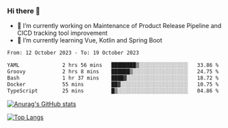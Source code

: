### Hi there 👋

- 🔭 I’m currently working on Maintenance of Product Release Pipeline and CICD tracking tool improvement
- 🌱 I’m currently learning Vue, Kotlin and Spring Boot

<!--START_SECTION:waka-->

```txt
From: 12 October 2023 - To: 19 October 2023

YAML              2 hrs 56 mins   ████████▒░░░░░░░░░░░░░░░░   33.86 %
Groovy            2 hrs 8 mins    ██████▒░░░░░░░░░░░░░░░░░░   24.75 %
Bash              1 hr 37 mins    ████▓░░░░░░░░░░░░░░░░░░░░   18.72 %
Docker            55 mins         ██▓░░░░░░░░░░░░░░░░░░░░░░   10.75 %
TypeScript        25 mins         █▒░░░░░░░░░░░░░░░░░░░░░░░   04.86 %
```

<!--END_SECTION:waka-->

[![Anurag's GitHub stats](https://github-readme-stats.vercel.app/api?username=yunhao981&show_icons=true&theme=solarized-dark)](https://github.com/anuraghazra/github-readme-stats)

[![Top Langs](https://github-readme-stats.vercel.app/api/top-langs/?username=yunhao981&theme=solarized-dark&layout=compact)](https://github.com/anuraghazra/github-readme-stats)

<!--
**yunhao981/yunhao981** is a ✨ _special_ ✨ repository because its `README.md` (this file) appears on your GitHub profile.

Here are some ideas to get you started:

- 🔭 I’m currently working on Maintenance of Release Pipeline and CICD tracking tool improvement
- 🌱 I’m currently learning Vue, Kotlin and Spring Boot
- 👯 I’m looking to collaborate on ...
- 🤔 I’m looking for help with ...
- 💬 Ask me about ...
- 📫 How to reach me: ...
- 😄 Pronouns: ...
- ⚡ Fun fact: ...
-->


